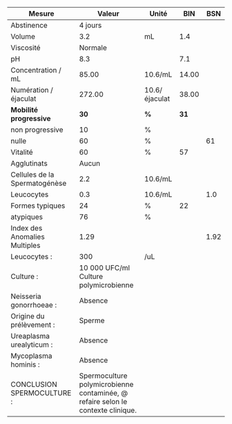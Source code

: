 |            Mesure           |                                     Valeur                                    |    Unité    |  BIN | BSN|
|-----------------------------|-------------------------------------------------------------------------------|-------------|------|----|
|          Abstinence         |                                    4 jours                                    |             |      |    |
|            Volume           |                                      3.2                                      |      mL     |  1.4 |    |
|          Viscosité          |                                    Normale                                    |             |      |    |
|              pH             |                                      8.3                                      |             |  7.1 |    |
|      Concentration / mL     |                                     85.00                                     |   10.6/mL   | 14.00|    |
|    Numération / éjaculat    |                                     272.00                                    |10.6/éjaculat| 38.00|    |
|   **Mobilité progressive**  |                                     **30**                                    |    **%**    |**31**|    |
|       non progressive       |                                       10                                      |      %      |      |    |
|            nulle            |                                       60                                      |      %      |      | 61 |
|           Vitalité          |                                       60                                      |      %      |  57  |    |
|         Agglutinats         |                                     Aucun                                     |             |      |    |
|Cellules de la Spermatogénèse|                                      2.2                                      |   10.6/mL   |      |    |
|          Leucocytes         |                                      0.3                                      |   10.6/mL   |      | 1.0|
|       Formes typiques       |                                       24                                      |      %      |  22  |    |
|          atypiques          |                                       76                                      |      %      |      |    |
|Index des Anomalies Multiples|                                      1.29                                     |             |      |1.92|
|         Leucocytes :        |                                      300                                      |     /uL     |      |    |
|          Culture :          |                     10 000 UFC/ml Culture polymicrobienne                     |             |      |    |
|   Neisseria gonorrhoeae :   |                                    Absence                                    |             |      |    |
|   Origine du prélèvement :  |                                     Sperme                                    |             |      |    |
|   Ureaplasma urealyticum :  |                                    Absence                                    |             |      |    |
|     Mycoplasma hominis :    |                                    Absence                                    |             |      |    |
|  CONCLUSION SPERMOCULTURE : |Spermoculture polymicrobienne contaminée, @ refaire selon le contexte clinique.|             |      |    |